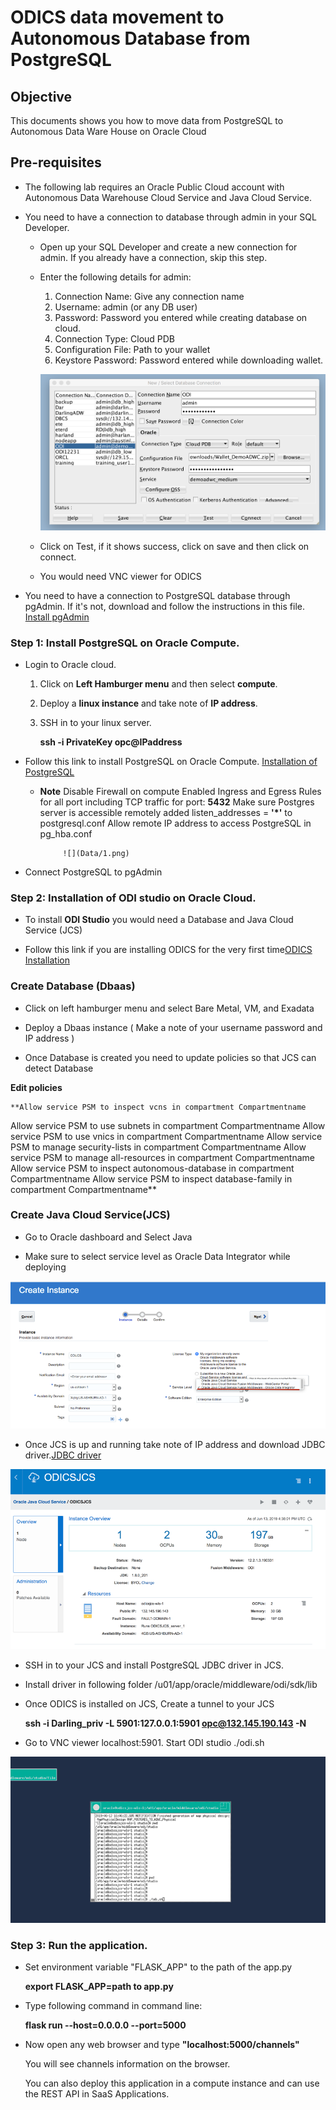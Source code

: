 # ODICS data movement to Autonomous Database from PostgreSQL

## Objective

This documents shows you how to move data from PostgreSQL to Autonomous Data Ware House on Oracle Cloud

## Pre-requisites

- The following lab requires an Oracle Public Cloud account with Autonomous Data Warehouse Cloud Service and Java Cloud Service.

- You need to have a connection to database through admin in your SQL Developer.

    - Open up your SQL Developer and create a new connection for admin. If you already have a connection, skip this step.

    - Enter the following details for admin:

        1.	Connection Name: Give any connection name
        2.	Username: admin (or any DB user)
        3.	Password: Password you entered while creating database on cloud.
        4.	Connection Type: Cloud PDB
        5.	Configuration File: Path to your wallet
        6.	Keystore Password: Password entered while downloading wallet.

        ![](Data/login.png)

    - Click on Test, if it shows success, click on save and then click on connect.

    - You would need VNC viewer for ODICS

- You need to have a connection to PostgreSQL database through pgAdmin.
  If it's not, download and follow the instructions in this file. [Install pgAdmin](https://www.pgadmin.org/download/)

### **Step 1**: Install PostgreSQL on Oracle Compute.

- Login to Oracle cloud.

    1. Click on **Left Hamburger menu** and then select **compute**.

    2. Deploy a **linux instance** and take note of **IP address**.

    3. SSH in to your linux server.

          **ssh -i PrivateKey opc@IPaddress**

- Follow this link to install PostgreSQL on Oracle Compute. [Installation of PostgreSQL](https://www.postgresql.org/download/linux/redhat/)

    - **Note** Disable Firewall on compute
               Enabled Ingress and Egress Rules for all port including TCP traffic for port: **5432**
               Make sure Postgres server is accessible remotely added listen_addresses = **'*'** to postgresql.conf
               Allow remote IP address to access PostgreSQL in pg_hba.conf

               ![](Data/1.png)

- Connect PostgreSQL to pgAdmin

### **Step 2**: Installation of ODI studio on Oracle Cloud.

- To install **ODI Studio** you would need a Database and Java Cloud Service (JCS)

- Follow this link if you are installing ODICS for the very first time[ODICS Installation](https://oraclecps.github.io/odi_config_martha/?page=readme.md)

### Create Database (Dbaas)

- Click on left hamburger menu and select Bare Metal, VM, and Exadata

- Deploy a Dbaas instance ( Make a note of your username password and IP address )

- Once Database is created you need to update policies so that JCS can detect Database

**Edit policies**

    **Allow service PSM to inspect vcns in compartment Compartmentname
Allow service PSM to use subnets in compartment Compartmentname
Allow service PSM to use vnics in compartment Compartmentname
Allow service PSM to manage security-lists in compartment Compartmentname
Allow service PSM to manage all-resources in compartment Compartmentname
Allow service PSM to inspect autonomous-database in compartment Compartmentname
Allow service PSM to inspect database-family in compartment Compartmentname**

### Create Java Cloud Service(JCS)

- Go to Oracle dashboard and Select Java

- Make sure to select service level as Oracle Data Integrator while deploying

![](Data/3.png)

- Once JCS is up and running take note of IP address and download JDBC driver.[JDBC driver](https://jdbc.postgresql.org/download.html)

![](Data/4.png)

- SSH in to your JCS and install PostgreSQL JDBC driver in JCS.

- Install driver in following folder /u01/app/oracle/middleware/odi/sdk/lib

- Once ODICS is installed on JCS, Create a tunnel to your JCS

  **ssh -i Darling_priv -L 5901:127.0.0.1:5901 opc@132.145.190.143 -N**

- Go to VNC viewer localhost:5901. Start ODI studio ./odi.sh

![](Data/5.png)


### **Step 3**: Run the application.

- Set environment variable "FLASK_APP" to the path of the app.py

  **export FLASK_APP=path to app.py**

- Type following command in command line:

  **flask run --host=0.0.0.0 --port=5000**

- Now open any web browser and type **"localhost:5000/channels"**

  You will see channels information on the browser.

  You can also deploy this application in a compute instance and can use the REST API in SaaS Applications.
